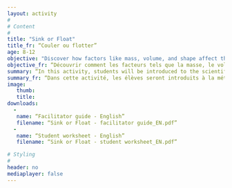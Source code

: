 ```yaml
---
layout: activity
#
# Content
#
title: "Sink or Float"
title_fr: “Couler ou flotter”
age: 8-12
objective: "Discover how factors like mass, volume, and shape affect the ability of an object to float."
objective_fr: “Découvrir comment les facteurs tels que la masse, le volume et la forme affectent la capacité d’un objet de flotter.”
summary: “In this activity, students will be introduced to the scientific method which is a technique used in experimentation based on empirical evidence. The students will use this method to test their hypotheses and to determine that density affects an object’s ability to float.”
summary_fr: “Dans cette activité, les élèves seront introduits à la méthode scientifique, une technique utilisée dans l'expérimentation basée sur des preuves empiriques. Les élèves  utiliseront cette méthode pour vérifier leurs hypothèses afin de conclure que la densité affecte la capacité d’un object de flotter.”
image:
   thumb:
   title:
downloads:
  -
   name: “Facilitator guide - English”
   filename: “Sink or Float - facilitator guide_EN.pdf”
  -
   name: “Student worksheet - English”
   filename: “Sink or Float - student worksheet_EN.pdf”

# Styling
#
header: no
mediaplayer: false
---
```

